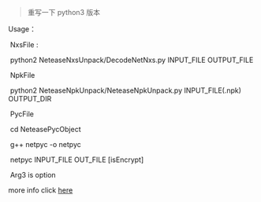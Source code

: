 > 重写一下 python3 版本

Usage：

​	NxsFile :

​		python2 NeteaseNxsUnpack/DecodeNetNxs.py     INPUT_FILE    OUTPUT_FILE 

​	NpkFile

​		python2 NeteaseNpkUnpack/NeteaseNpkUnpack.py   INPUT_FILE(.npk)  OUTPUT_DIR

​	PycFile

​		cd NeteasePycObject

​		g++ netpyc -o netpyc

​		netpyc  INPUT_FILE  OUT_FILE  [isEncrypt]

​		Arg3 is option 



more info click [here](<https://basicbit.cn/2019/03/01/2019-03-01-%E7%BD%91%E6%98%93%E6%B8%B8%E6%88%8F%E7%9A%84%E5%9B%9B%E7%A7%8D%E8%A7%A3%E5%AF%86&%E8%A7%A3%E5%8C%85%EF%BC%8C%E9%99%84%E5%B7%A5%E5%85%B7/>)